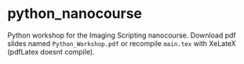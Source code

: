 # python_nanocourse
Python workshop for the Imaging Scripting nanocourse.
Download pdf slides named `Python_Workshop.pdf` or recompile `main.tex` with XeLateX (pdfLatex doesnt compile).
